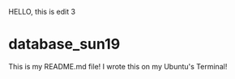 
HELLO, this is edit 3
# database_sun19


This is my README.md file! I wrote this on my Ubuntu's Terminal!
